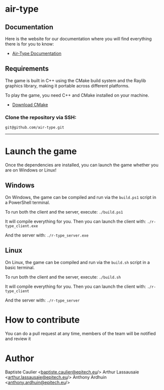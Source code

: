 # air-type

## Documentation

Here is the website for our documentation where you will find everything there is for you to know:
- [Air-Type Documentation](https://babouuchee.github.io/doc-air-type.github.io/)

## Requirements

The game is built in C++ using the CMake build system and the Raylib graphics library, making it portable across different platforms.

To play the game, you need C++ and CMake installed on your machine.

- [Download CMake](https://cmake.org/download/)

### Clone the repository via SSH:
`git@github.com/air-type.git`

---

# Launch the game

Once the dependencies are installed, you can launch the game whether you are on Windows or Linux!

## Windows

On Windows, the game can be compiled and run via the `build.ps1` script in a PowerShell terminal.

To run both the client and the server, execute:
`./build.ps1`

It will compile everything for you. Then you can launch the client with:
`./r-type_client.exe`

And the server with:
`./r-type_server.exe`

## Linux

On Linux, the game can be compiled and run via the `build.sh` script in a basic terminal.

To run both the client and the server, execute:
`./build.sh`

It will compile everything for you. Then you can launch the client with:
`./r-type_client`

And the server with:
`./r-type_server`

# How to contribute

You can do a pull request at any time, members of the team will be notified and review it

# Author

Baptiste Caulier <baptiste.caulier@epitech.eu/>
Arthur Lassausaie <arthur.lassausaie@epitech.eu/>
Anthony Ardhuin <anthony.ardhuin@epitech.eu/>